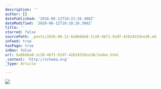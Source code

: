 ```yaml
---
description: ''
author: []
datePublished: '2016-06-12T10:21:26.488Z'
dateModified: '2016-06-12T10:18:26.306Z'
title: ''
starred: false
sourcePath: _posts/2016-06-12-6a9b9da8-1c28-4b71-91df-42b2423dce38.md
inFeed: true
hasPage: true
inNav: false
url: 6a9b9da8-1c28-4b71-91df-42b2423dce38/index.html
_context: 'http://schema.org'
_type: Article

---
```

![](https://the-grid-user-content.s3-us-west-2.amazonaws.com/96dbe48d-dae8-43f3-8448-d20e8a0609f2.png)